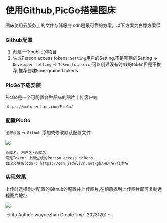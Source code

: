 # 使用Github,PicGo搭建图床
图床使用云服务上的文件存储服务,cdn是最可靠的方案。以下方案为白嫖方案😈

### Github配置
1. 创建一个public的项目
2. 生成Person access tokens: `Setting`用户的Setting,不是项目的Setting => `Developer setting` => `Tokens(classic)`可以创建没有时效的token但是不推荐,推荐创建Fine-grained tokens

### PicGo下载安装
PicGo是一个可配置各种图床的图片上传客户端
```
https://molunerfinn.com/PicGo/
```

### 配置PicGo
`图床设置` => `Github` 添加或修改默认配置文件

![](https://cdn.jsdelivr.net/gh/andy7076/static_assets/images/Snipaste_2023-12-01_18-08-55.png)

```
仓库名: 用户名/仓库名
设定Token: 上面生成的Person access tokens
自定义域名(cdn): https://cdn.jsdelivr.net/gh/用户名/仓库名
```

### 实现效果
上传时选择刚才配置的Github的配置并上传图片,在相册找到上传图片即可复制远程图片地址

![](https://cdn.jsdelivr.net/gh/andy7076/static_assets/images/Snipaste_2023-12-01_18-15-22.png)

:::info
Author: wuyuezhan
CreateTime: 20231201
:::